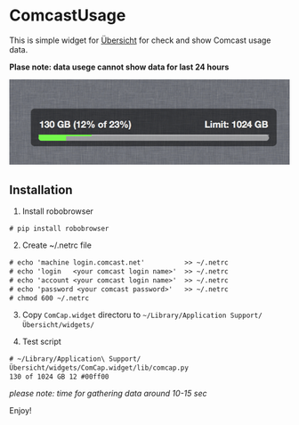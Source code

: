 # ComcastUsage

This is simple widget for [Übersicht](http://tracesof.net/uebersicht/) for check and show Comcast usage data.

**Plase note: data usege cannot show data for last 24 hours**

![screenshot](ComCap.png)

## Installation

1. Install robobrowser
```
# pip install robobrowser
```

2. Create ~/.netrc file

```
# echo 'machine login.comcast.net'          >> ~/.netrc
# echo 'login   <your comcast login name>'  >> ~/.netrc
# echo 'account <your comcast login name>'  >> ~/.netrc
# echo 'password <your comcast password>'   >> ~/.netrc
# chmod 600 ~/.netrc
```

3. Copy `ComCap.widget` directoru to `~/Library/Application Support/Übersicht/widgets/`

4. Test script

```
# ~/Library/Application\ Support/Übersicht/widgets/ComCap.widget/lib/comcap.py
130 of 1024 GB 12 #00ff00
```
_please note: time for gathering data around 10-15 sec_

Enjoy!